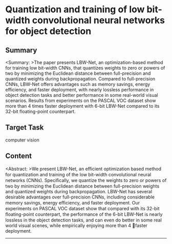 # Quantization and training of low bit-width convolutional neural networks for object detection

## Summary

<Summary: >The paper presents LBW-Net, an optimization-based method for training low bit-width CNNs, that quantizes weights to zero or powers of two by minimizing the Euclidean distance between full-precision and quantized weights during backpropagation. Compared to full-precision CNNs, LBW-Net offers advantages such as memory savings, energy efficiency, and faster deployment, with nearly lossless performance in object detection tasks and better performance in some real-world visual scenarios. Results from experiments on the PASCAL VOC dataset show more than 4 times faster deployment with 6-bit LBW-Net compared to its 32-bit floating-point counterpart.


## Target Task

computer vision

## Content

<Abstract: >We present LBW-Net, an eﬃcient optimization based method for quantization and training of the low bit-width convolutional neural networks (CNNs). Speciﬁcally, we quantize the weights to zero or powers of two by minimizing the Euclidean distance between full-precision weights and quantized weights during backpropagation. LBW-Net has several desirable advantages over full-precision CNNs, including considerable memory savings, energy eﬃciency, and faster deployment. Our experiments on PASCAL VOC dataset show that compared with its 32-bit ﬂoating-point counterpart, the performance of the 6-bit LBW-Net is nearly lossless in the object detection tasks, and can even do better in some real world visual scenes, while empirically enjoying more than 4 faster deployment.



---

